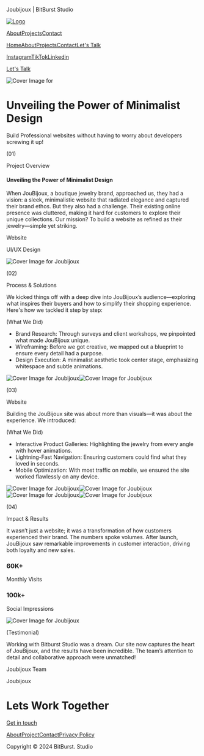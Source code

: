 Joubijoux | BitBurst Studio

[![Logo](/_next/image?url=%2F_next%2Fstatic%2Fmedia%2Fopengraph-image.978caef1.png&w=384&q=75)](/)

[About](/about)[Projects](/projects)[Contact](/contact-us)

[Home](/)[About](/about)[Projects](/projects)[Contact](/contact-us)[Let's Talk](/contact-us)

[Instagram](https://www.instagram.com/bitburst.studio)[TikTok](https://www.tiktok.com/@bitburststudio)[Linkedin](https://www.linkedin.com/company/bitburst-studio/)

[Let's Talk](/contact-us)

![Cover Image for](/_next/image?url=%2Fassets%2Fblog%2Fjoubijoux%2Fmain-image.jpg&w=3840&q=75)

Unveiling the Power of Minimalist Design
========================================

Build Professional websites without having to worry about developers screwing it up!

(01)

Project Overview

#### Unveiling the Power of Minimalist Design

When JouBijoux, a boutique jewelry brand, approached us, they had a vision: a sleek, minimalistic website that radiated elegance and captured their brand ethos. But they also had a challenge. Their existing online presence was cluttered, making it hard for customers to explore their unique collections. Our mission? To build a website as refined as their jewelry—simple yet striking.

Website

UI/UX Design

![Cover Image for Joubijoux](/_next/image?url=%2Fassets%2Fblog%2Fjoubijoux%2Flogo.jpg&w=2048&q=75)

(02)

Process & Solutions

We kicked things off with a deep dive into JouBijoux’s audience—exploring what inspires their buyers and how to simplify their shopping experience. Here's how we tackled it step by step:

(What We Did)

* Brand Research: Through surveys and client workshops, we pinpointed what made JouBijoux unique.
* Wireframing: Before we got creative, we mapped out a blueprint to ensure every detail had a purpose.
* Design Execution: A minimalist aesthetic took center stage, emphasizing whitespace and subtle animations.

![Cover Image for Joubijoux](/_next/image?url=%2Fassets%2Fblog%2Fjoubijoux%2Fmobile.jpg&w=2048&q=75)![Cover Image for Joubijoux](/_next/image?url=%2Fassets%2Fblog%2Fjoubijoux%2Fmodel1.jpg&w=2048&q=75)

(03)

Website

Building the JouBijoux site was about more than visuals—it was about the experience. We introduced:

(What We Did)

* Interactive Product Galleries: Highlighting the jewelry from every angle with hover animations.
* Lightning-Fast Navigation: Ensuring customers could find what they loved in seconds.
* Mobile Optimization: With most traffic on mobile, we ensured the site worked flawlessly on any device.

![Cover Image for Joubijoux](/_next/image?url=%2Fassets%2Fblog%2Fjoubijoux%2Fcolor.jpg&w=2048&q=75)![Cover Image for Joubijoux](/_next/image?url=%2Fassets%2Fblog%2Fjoubijoux%2Ffull-screen.jpg&w=2048&q=75)![Cover Image for Joubijoux](/_next/image?url=%2Fassets%2Fblog%2Fjoubijoux%2Fipad1.jpg&w=2048&q=75)![Cover Image for Joubijoux](/_next/image?url=%2Fassets%2Fblog%2Fjoubijoux%2Flaptop-stacked.jpg&w=2048&q=75)[](/assets/blog/joubijoux/video2.mp4)

(04)

Impact & Results

It wasn’t just a website; it was a transformation of how customers experienced their brand. The numbers spoke volumes. After launch, JouBijoux saw remarkable improvements in customer interaction, driving both loyalty and new sales.

### 60K+

Monthly Visits

### 100k+

Social Impressions

[](/assets/blog/joubijoux/video1.mp4)![Cover Image for Joubijoux](/_next/image?url=%2Fassets%2Fblog%2Fjoubijoux%2Fipad2.jpg&w=2048&q=75)

(Testimonial)

Working with Bitburst Studio was a dream. Our site now captures the heart of JouBijoux, and the results have been incredible. The team’s attention to detail and collaborative approach were unmatched!

Joubijoux Team

Joubijoux

Lets Work Together
==================

[Get in touch](/contact-us)

[About](/about)[Project](/projects)[Contact](/contact-us)[Privacy Policy](/privacy-policy)

Copyright © 2024 BitBurst. Studio